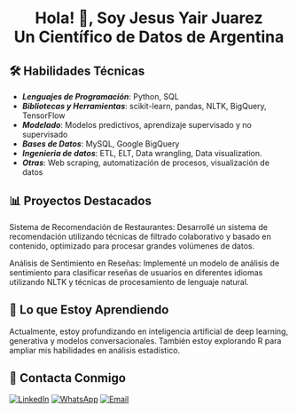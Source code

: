 <h1 align="center"><b>Hola! 👋, Soy Jesus Yair Juarez</b>
<br>Un Científico de Datos de Argentina</h1>

## 🛠️ Habilidades Técnicas
- **_Lenguajes de Programación_**: Python, SQL
- **_Bibliotecas y Herramientas_**: scikit-learn, pandas, NLTK, BigQuery, TensorFlow
- **_Modelado_**: Modelos predictivos, aprendizaje supervisado y no supervisado
- **_Bases de Datos_**: MySQL, Google BigQuery
- **_Ingenieria de datos_**: ETL, ELT, Data wrangling, Data visualization.
- **_Otras_**: Web scraping, automatización de procesos, visualización de datos
## 📊 Proyectos Destacados
Sistema de Recomendación de Restaurantes: Desarrollé un sistema de recomendación utilizando técnicas de filtrado colaborativo y basado en contenido, optimizado para procesar grandes volúmenes de datos.

Análisis de Sentimiento en Reseñas: Implementé un modelo de análisis de sentimiento para clasificar reseñas de usuarios en diferentes idiomas utilizando NLTK y técnicas de procesamiento de lenguaje natural.

## 🚀 Lo que Estoy Aprendiendo
Actualmente, estoy profundizando en inteligencia artificial de deep learning, generativa y modelos conversacionales. También estoy explorando R para ampliar mis habilidades en análisis estadístico.

## 💬 Contacta Conmigo
<div align="left">

[![LinkedIn](https://img.shields.io/badge/LinkedIn-0077B5?style=for-the-badge&logo=linkedin&logoColor=white)](https://www.linkedin.com/in/yair-juarez/)
[![WhatsApp](https://img.shields.io/badge/WhatsApp-25D366?style=for-the-badge&logo=whatsapp&logoColor=white)](https://wa.me/5493513426914)
[![Email](https://img.shields.io/badge/Email-0077B5?style=for-the-badge&logo=protonmail&logoColor=white)](mailto:juarezjesusyair@gmail.com)

</div>
